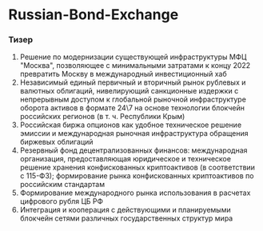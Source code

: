 # Russian-Bond-Exchange

### Тизер

1) Решение по модернизации существующей инфраструктуры МФЦ "Москва", позволяющее с минимальными затратами к концу 2022 превратить Москву в международный инвестиционный хаб 
2) Независимый единый первичный и вторичный рынок рублевых и валютных облигаций, нивелирующий санкционные издержки с непрерывным доступом к глобальной рыночной инфраструктуре оборота активов в формате 24\7 на основе технологии блокчейн российских регионов (в т. ч. Республики Крым)
3) Российская биржа опционов как удобное техническое решение эмиссии и международная рыночная инфраструктура обращения биржевых облигаций
4) Резервный фонд децентрализованных финансов: международная организация, предоставляющая юридическое и техническое решение хранения конфискованных криптоактивов (в соответствии с 115-ФЗ); формирование рынка конфискованных криптоактивов по российским стандартам
5) Формирование международного рынка использования в расчетах цифрового рубля ЦБ РФ
6) Интеграция и кооперация с действующими и планируемыми блокчейн сетями различных государственных структур мира
